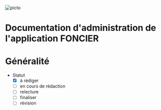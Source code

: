 ![picto](img/Logo_web-GeoCompiegnois.png)

# Documentation d'administration de l'application FONCIER #

# Généralité

* Statut
  - [x] à rédiger
  - [ ] en cours de rédaction
  - [ ] relecture
  - [ ] finaliser
  - [ ] révision
